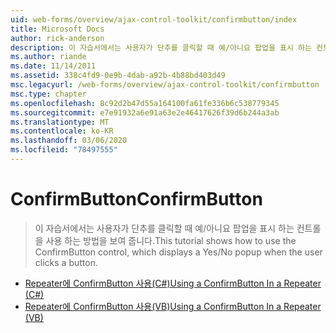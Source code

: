 ```yaml
---
uid: web-forms/overview/ajax-control-toolkit/confirmbutton/index
title: Microsoft Docs
author: rick-anderson
description: 이 자습서에서는 사용자가 단추를 클릭할 때 예/아니요 팝업을 표시 하는 컨트롤을 사용 하는 방법을 보여 줍니다.
ms.author: riande
ms.date: 11/14/2011
ms.assetid: 338c4fd9-0e9b-4dab-a92b-4b88bd403d49
msc.legacyurl: /web-forms/overview/ajax-control-toolkit/confirmbutton
msc.type: chapter
ms.openlocfilehash: 8c92d2b47d55a164100fa61fe336b6c538779345
ms.sourcegitcommit: e7e91932a6e91a63e2e46417626f39d6b244a3ab
ms.translationtype: MT
ms.contentlocale: ko-KR
ms.lasthandoff: 03/06/2020
ms.locfileid: "78497555"
---
```

# <a name="confirmbutton"></a><span data-ttu-id="26556-103">ConfirmButton</span><span class="sxs-lookup"><span data-stu-id="26556-103">ConfirmButton</span></span>

> <span data-ttu-id="26556-104">이 자습서에서는 사용자가 단추를 클릭할 때 예/아니요 팝업을 표시 하는 컨트롤을 사용 하는 방법을 보여 줍니다.</span><span class="sxs-lookup"><span data-stu-id="26556-104">This tutorial shows how to use the ConfirmButton control, which displays a Yes/No popup when the user clicks a button.</span></span>

- [<span data-ttu-id="26556-105">Repeater에 ConfirmButton 사용(C#)</span><span class="sxs-lookup"><span data-stu-id="26556-105">Using a ConfirmButton In a Repeater (C#)</span></span>](using-a-confirmbutton-in-a-repeater-cs.md)
- [<span data-ttu-id="26556-106">Repeater에 ConfirmButton 사용(VB)</span><span class="sxs-lookup"><span data-stu-id="26556-106">Using a ConfirmButton In a Repeater (VB)</span></span>](using-a-confirmbutton-in-a-repeater-vb.md)
